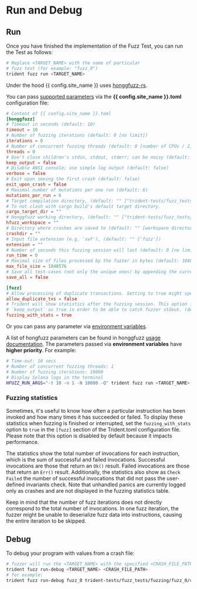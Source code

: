 # Run and Debug

## Run
Once you have finished the implementation of the Fuzz Test, you can run the Test as follows:

```bash
# Replace <TARGET_NAME> with the name of particular
# fuzz test (for example: "fuzz_0")
trident fuzz run <TARGET_NAME>
```

Under the hood {{ config.site_name }} uses [honggfuzz-rs](https://github.com/rust-fuzz/honggfuzz-rs).

You can pass [supported parameters](https://github.com/Ackee-Blockchain/trident/blob/develop/examples/fuzz-tests/hello_world/Trident.toml) via the **{{ config.site_name }}.toml** configuration file:

```toml
# Content of {{ config.site_name }}.toml
[honggfuzz]
# Timeout in seconds (default: 10)
timeout = 10
# Number of fuzzing iterations (default: 0 [no limit])
iterations = 0
# Number of concurrent fuzzing threads (default: 0 [number of CPUs / 2])
threads = 0
# Don't close children's stdin, stdout, stderr; can be noisy (default: false)
keep_output = false
# Disable ANSI console; use simple log output (default: false)
verbose = false
# Exit upon seeing the first crash (default: false)
exit_upon_crash = false
# Maximal number of mutations per one run (default: 6)
mutations_per_run = 6
# Target compilation directory, (default: "" ["trident-tests/fuzz_tests/fuzzing/hfuzz_target"]).
# To not clash with cargo build's default target directory.
cargo_target_dir = ""
# Honggfuzz working directory, (default: "" ["trident-tests/fuzz_tests/fuzzing/hfuzz_workspace"]).
hfuzz_workspace = ""
# Directory where crashes are saved to (default: "" [workspace directory])
crashdir = ""
# Input file extension (e.g. 'swf'), (default: "" ['fuzz'])
extension = ""
# Number of seconds this fuzzing session will last (default: 0 [no limit])
run_time = 0
# Maximal size of files processed by the fuzzer in bytes (default: 1048576 = 1MB)
max_file_size = 1048576
# Save all test-cases (not only the unique ones) by appending the current time-stamp to the filenames (default: false)
save_all = false

[fuzz]
# Allow processing of duplicate transactions. Setting to true might speed up fuzzing but can cause false positive crashes (default: false)
allow_duplicate_txs = false
# Trident will show statistics after the fuzzing session. This option forces use of honggfuzz parameter
# `keep_output` as true in order to be able to catch fuzzer stdout. (default: false)
fuzzing_with_stats = true
```

Or you can pass any parameter via [environment variables](https://github.com/rust-fuzz/honggfuzz-rs#environment-variables).

A list of hongfuzz parameters can be found in honggfuzz [usage documentation](https://github.com/google/honggfuzz/blob/master/docs/USAGE.md#cmdline---help). The parameters passed via **environment variables** have **higher priority**. For example:

```bash
# Time-out: 10 secs
# Number of concurrent fuzzing threads: 1
# Number of fuzzing iterations: 10000
# Display Solana logs in the terminal
HFUZZ_RUN_ARGS="-t 10 -n 1 -N 10000 -Q" trident fuzz run <TARGET_NAME>
```

### Fuzzing statistics
Sometimes, it's useful to know how often a particular instruction has been invoked and how many times it has succeeded or failed. To display these statistics when fuzzing is finished or interrupted, set the `fuzzing_with_stats` option to `true` in the `[fuzz]` section of the Trident.toml configuration file. Please note that this option is disabled by default because it impacts performance.

The statistics show the total number of invocations for each instruction, which is the sum of successful and failed invocations. Successful invocations are those that return an `Ok()` result. Failed invocations are those that return an `Err()` result. Additionally, the statistics also show as `Check Failed` the number of successful invocations that did not pass the user-defined invariants check. Note that unhandled panics are currently logged only as crashes and are not displayed in the fuzzing statistics table.

Keep in mind that the number of fuzz iterations does not directly correspond to the total number of invocations. In one fuzz iteration, the fuzzer might be unable to deserialize fuzz data into instructions, causing the entire iteration to be skipped.

## Debug
To debug your program with values from a crash file:

```bash
# fuzzer will run the <TARGET_NAME> with the specified <CRASH_FILE_PATH>
trident fuzz run-debug <TARGET_NAME> <CRASH_FILE_PATH>
# for example:
trident fuzz run-debug fuzz_0 trident-tests/fuzz_tests/fuzzing/fuzz_0/cr1.fuzz
```
